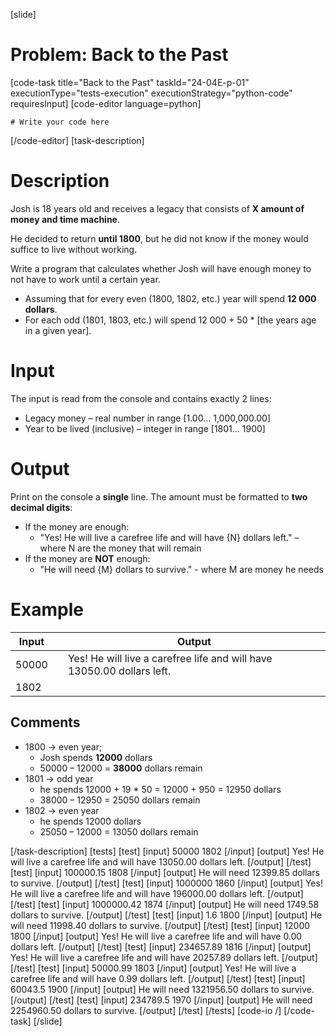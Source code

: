 [slide]
# Problem: Back to the Past
[code-task title="Back to the Past" taskId="24-04E-p-01" executionType="tests-execution" executionStrategy="python-code" requiresInput]
[code-editor language=python]
```
# Write your code here
```
[/code-editor]
[task-description]
# Description
Josh is 18 years old and receives a legacy that consists of **X amount of money and time machine**. 

He decided to return **until 1800**, but he did not know if the money would suffice to live without working.

Write a program that calculates whether Josh will have enough money to not have to work until a certain year. 
- Assuming that for every even (1800, 1802, etc.) year will spend **12 000 dollars**. 
- For each odd (1801, 1803, etc.) will spend 12 000 + 50 \* \[the years age in a given year\].

# Input
The input is read from the console and contains exactly 2 lines:
- Legacy money – real number in range \[1.00... 1,000,000.00\] 
- Year to be lived (inclusive) – integer in range \[1801... 1900\]

# Output
Print on the console a **single** line. The amount must be formatted to **two decimal digits**:
- If the money are enough:
    - "Yes! He will live a carefree life and will have \{N\} dollars left." – where N are the money that will remain
- If the money are **NOT** enough:
    - "He will need \{М\} dollars to survive." - where M are money he needs

# Example

| **Input** | | **Output** |
| --- | --- | --- |
| 50000 | | Yes! He will live a carefree life and will have 13050.00 dollars left. |
| 1802 | | |

## Comments
- 1800 -> even year;
    - Josh spends **12000** dollars
    - 50000 – 12000 = **38000** dollars remain
- 1801 -> odd year 
    - he spends 12000 + 19 \* 50 = 12000 + 950 = 12950 dollars
    - 38000 – 12950 = 25050 dollars remain
- 1802 -> even year
    - he spends 12000 dollars
    - 25050 – 12000 = 13050 dollars remain

[/task-description]
[tests]
[test]
[input]
50000
1802
[/input]
[output]
Yes! He will live a carefree life and will have 13050.00 dollars left.
[/output]
[/test]
[test]
[input]
100000.15
1808
[/input]
[output]
He will need 12399.85 dollars to survive.
[/output]
[/test]
[test]
[input]
1000000
1860
[/input]
[output]
Yes! He will live a carefree life and will have 196000.00 dollars left.
[/output]
[/test]
[test]
[input]
1000000.42
1874
[/input]
[output]
He will need 1749.58 dollars to survive.
[/output]
[/test]
[test]
[input]
1.6
1800
[/input]
[output]
He will need 11998.40 dollars to survive.
[/output]
[/test]
[test]
[input]
12000
1800
[/input]
[output]
Yes! He will live a carefree life and will have 0.00 dollars left.
[/output]
[/test]
[test]
[input]
234657.89
1816
[/input]
[output]
Yes! He will live a carefree life and will have 20257.89 dollars left.
[/output]
[/test]
[test]
[input]
50000.99
1803
[/input]
[output]
Yes! He will live a carefree life and will have 0.99 dollars left.
[/output]
[/test]
[test]
[input]
60043.5
1900
[/input]
[output]
He will need 1321956.50 dollars to survive.
[/output]
[/test]
[test]
[input]
234789.5
1970
[/input]
[output]
He will need 2254960.50 dollars to survive.
[/output]
[/test]
[/tests]
[code-io /]
[/code-task]
[/slide]